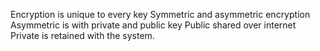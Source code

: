Encryption is unique to every key Symmetric and asymmetric encryption
Asymmetric is with private and public key Public shared over internet
Private is retained with the system.